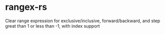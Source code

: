 # rangex-rs
Clear range expression for exclusive/inclusive, forward/backward, and step great than 1 or less than -1, with index support

